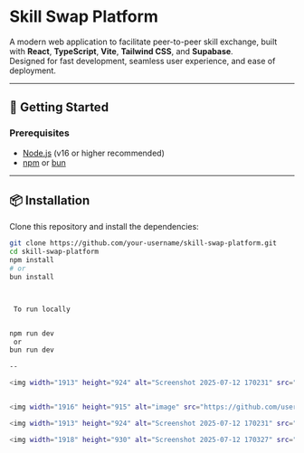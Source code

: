 # Skill Swap Platform

A modern web application to facilitate peer-to-peer skill exchange, built with **React**, **TypeScript**, **Vite**, **Tailwind CSS**, and **Supabase**.  
Designed for fast development, seamless user experience, and ease of deployment.

---

## 🚀 Getting Started

### Prerequisites

- [Node.js](https://nodejs.org/) (v16 or higher recommended)
- [npm](https://www.npmjs.com/) or [bun](https://bun.sh/)

---

## 📦 Installation

Clone this repository and install the dependencies:

```bash
git clone https://github.com/your-username/skill-swap-platform.git
cd skill-swap-platform
npm install
# or
bun install



 To run locally


npm run dev
 or
bun run dev

--

<img width="1913" height="924" alt="Screenshot 2025-07-12 170231" src="https://github.com/user-attachments/assets/f908add0-dbe5-465a-a09b-7a9ccbb43c43" />


<img width="1916" height="915" alt="image" src="https://github.com/user-attachments/assets/e865835d-9272-4aba-869f-fc4df64a422b" />

<img width="1913" height="924" alt="Screenshot 2025-07-12 170231" src="https://github.com/user-attachments/assets/400e27ed-95bf-416d-b2bd-1e3973daf8ef" />

<img width="1918" height="930" alt="Screenshot 2025-07-12 170327" src="https://github.com/user-attachments/assets/37709cd8-863e-4c9e-97cf-748b2277d6ab" />


